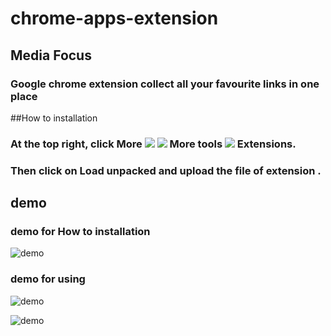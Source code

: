 # chrome-apps-extension

## **Media Focus** 
### Google chrome extension collect all your favourite links in one place 

##How to installation
### At the top right, click More ![](https://lh3.googleusercontent.com/E2q6Vj9j60Dw0Z6NZFEx5vSB9yoZJp7C8suuvQXVA_2weMCXstGD7JEvNrzX3wuQrPtL=w36-h36) ![](https://lh3.googleusercontent.com/QbWcYKta5vh_4-OgUeFmK-JOB0YgLLoGh69P478nE6mKdfpWQniiBabjF7FVoCVXI0g=h36) More tools ![](https://lh3.googleusercontent.com/QbWcYKta5vh_4-OgUeFmK-JOB0YgLLoGh69P478nE6mKdfpWQniiBabjF7FVoCVXI0g=h36)  Extensions.
### Then click on Load unpacked and upload the file of extension .

## demo
### demo for How to installation
![demo](https://github.com/alikhaled17/chrome-apps-extension/blob/master/demo1.gif)


### demo for using
![demo](https://github.com/alikhaled17/chrome-apps-extension/blob/master/demo2.gif)

![demo](https://github.com/alikhaled17/chrome-apps-extension/blob/master/install.gif)


